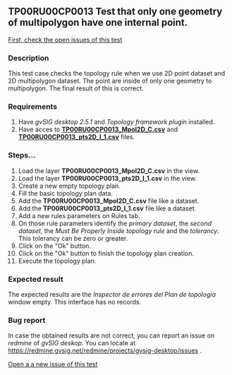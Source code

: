 ## TP00RU00CP0013 Test that only one geometry of multipolygon have one internal point.

[First, check the open issues of this test](https://redmine.gvsig.net/redmine/projects/gvsig-desktop/issues?utf8=%E2%9C%93&set_filter=1&f%5B%5D=status_id&op%5Bstatus_id%5D=o&f%5B%5D=subject&op%5Bsubject%5D=%7E&v%5Bsubject%5D%5B%5D=TP00RU00CP0013&f%5B%5D=&c%5B%5D=tracker&c%5B%5D=status&c%5B%5D=priority&c%5B%5D=subject&c%5B%5D=assigned_to&c%5B%5D=updated_on&group_by=)

### Description

This test case checks the topology rule when we use 2D point dataset and 2D multipolygon dataset. The point are inside of only one geometry to multipolygon. The final result of this is correct.

### Requirements

1. Have *gvSIG desktop 2.5.1* and *Topology framework plugin* installed.
2. Have acces to [**TP00RU00CP0013_Mpol2D_C.csv**]() and [**TP00RU00CP0013_pts2D_I_1.csv**]() files.

### Steps...

1. Load the layer **TP00RU00CP0013_Mpol2D_C.csv** in the view.
2. Load the layer **TP00RU00CP0013_pts2D_I_1.csv** in the view.
3. Create a new empty topology plan.
4. Fill the basic topology plan data.
5. Add the **TP00RU00CP0013_Mpol2D_C.csv** file like a dataset.
6. Add the **TP00RU00CP0013_pts2D_I_1.csv** file like a dataset.
7. Add a new rules parameters on Rules tab.
8. On those rule parameters identify the *primary dataset*, the *second dataset*, the *Must Be Properly Inside topology rule* and the *tolerancy*. This tolerancy can be zero or greater.
9. Click on the "Ok" button.
10. Click on the "Ok" button to finish the topology plan creation.
11. Execute the topology plan.

### Expected result

The expected results are the *Inspector de errores del Plan de topologia* window empty. This interface has no records.


### Bug report


In case the obtained results are not correct, you can report an issue on *redmine* of *gvSIG deskop*. You can locate at
https://redmine.gvsig.net/redmine/projects/gvsig-desktop/issues .

[Open a a new issue of this test](https://redmine.gvsig.net/redmine/projects/gvsig-desktop/issues/new?issue[subject]=TP00RU00CP0013+Test+that+only+one+geometry+of+multipolygon+have+one+internal+point)